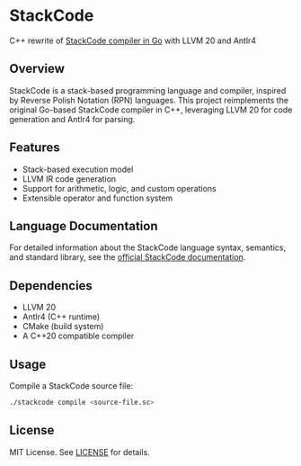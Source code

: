 # StackCode

C++ rewrite of [StackCode compiler in Go](https://github.com/julkot1/rpn-lang) with LLVM 20 and Antlr4

## Overview

StackCode is a stack-based programming language and compiler, inspired by Reverse Polish Notation (RPN) languages. This project reimplements the original Go-based StackCode compiler in C++, leveraging LLVM 20 for code generation and Antlr4 for parsing.

## Features

- Stack-based execution model
- LLVM IR code generation
- Support for arithmetic, logic, and custom operations
- Extensible operator and function system

## Language Documentation

For detailed information about the StackCode language syntax, semantics, and standard library, see the [official StackCode documentation](https://stackcodedoc.netlify.app/docs/category/language).

## Dependencies

- LLVM 20
- Antlr4 (C++ runtime)
- CMake (build system)
- A C++20 compatible compiler


## Usage

Compile a StackCode source file:

```sh
./stackcode compile <source-file.sc>
```

## License

MIT License. See [LICENSE](./LICENSE) for details.
